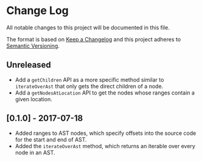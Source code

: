 # Change Log

All notable changes to this project will be documented in this file.

The format is based on [Keep a Changelog](http://keepachangelog.com/)
and this project adheres to [Semantic Versioning](http://semver.org/).

<!--
   PRs should document their user-visible changes (if any) in the
   Unreleased section, uncommenting the header as necessary.
-->

## Unreleased

- Add a `getChildren` API as a more specific method similar to `iterateOverAst` that only gets the direct children of a node.
- Add a `getNodesAtLocation` API to get the nodes whose ranges contain a given location.

## [0.1.0] - 2017-07-18

- Added ranges to AST nodes, which specify offsets into the source code for the
  start and end of AST.
- Added the `iterateOverAst` method, which returns an iterable over every
  node in an AST.
